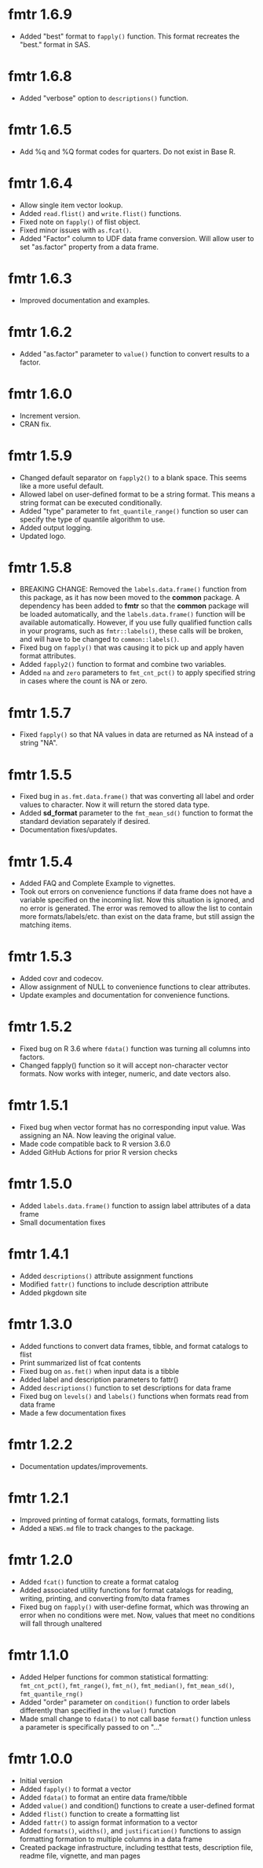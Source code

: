 # fmtr 1.6.9

* Added "best" format to `fapply()` function.  This format recreates the "best."
format in SAS.

# fmtr 1.6.8

* Added "verbose" option to `descriptions()` function.

# fmtr 1.6.5

* Add %q and %Q format codes for quarters. Do not exist in Base R. 

# fmtr 1.6.4

* Allow single item vector lookup. 
* Added `read.flist()` and `write.flist()` functions.
* Fixed note on `fapply()` of flist object.
* Fixed minor issues with `as.fcat()`.
* Added "Factor" column to UDF data frame conversion. Will allow user to set
"as.factor" property from a data frame.


# fmtr 1.6.3

* Improved documentation and examples.

# fmtr 1.6.2

* Added "as.factor" parameter to `value()` function to convert results to a factor.

# fmtr 1.6.0

* Increment version.
* CRAN fix.

# fmtr 1.5.9

* Changed default separator on `fapply2()` to a blank space.  This seems
like a more useful default.
* Allowed label on user-defined format to be a string format.  This means
a string format can be executed conditionally.
* Added "type" parameter to `fmt_quantile_range()` function so user can
specify the type of quantile algorithm to use.
* Added output logging.
* Updated logo.

# fmtr 1.5.8

* BREAKING CHANGE: Removed the `labels.data.frame()` function 
from this package, 
as it has now been moved to the **common** package.  A dependency has been 
added to **fmtr** so that the **common** package will be loaded automatically,
and the `labels.data.frame()` function will be available automatically. 
However, if you use fully qualified function calls in your programs, 
such as `fmtr::labels()`, these calls will be broken, and will have to be 
changed to `common::labels()`.
* Fixed bug on `fapply()` that was causing it to pick up and apply
haven format attributes. 
* Added `fapply2()` function to format and combine two variables.
* Added `na` and `zero` parameters to `fmt_cnt_pct()` to apply specified string 
in cases where the count is NA or zero.  

# fmtr 1.5.7

* Fixed `fapply()` so that NA values in data are returned as NA instead of 
a string "NA".

# fmtr 1.5.5

* Fixed bug in `as.fmt.data.frame()` that was converting all label and order
values to character. Now it will return the stored data type.
* Added **sd_format** parameter to the `fmt_mean_sd()` function to format the 
standard deviation separately if desired.
* Documentation fixes/updates.

# fmtr 1.5.4

* Added FAQ and Complete Example to vignettes.
* Took out errors on convenience functions if data frame does not have a variable
specified on the incoming list.  Now this situation is ignored, and no error
is generated. The error was removed to allow the list to contain more 
formats/labels/etc. than exist on the data frame, but still assign the matching
items.

# fmtr 1.5.3

* Added covr and codecov.
* Allow assignment of NULL to convenience functions to clear attributes.
* Update examples and documentation for convenience functions.

# fmtr 1.5.2

* Fixed bug on R 3.6 where `fdata()` function was turning all columns into factors.
* Changed fapply() function so it will accept non-character vector formats.  Now
works with integer, numeric, and date vectors also.


# fmtr 1.5.1

* Fixed bug when vector format has no corresponding input value.  Was assigning
  an NA.  Now leaving the original value.
* Made code compatible back to R version 3.6.0
* Added GitHub Actions for prior R version checks

# fmtr 1.5.0

* Added `labels.data.frame()` function to assign label attributes of a data frame
* Small documentation fixes

# fmtr 1.4.1

* Added `descriptions()` attribute assignment functions
* Modified `fattr()` functions to include description attribute
* Added pkgdown site

# fmtr 1.3.0

* Added functions to convert data frames, tibble, and format catalogs to flist
* Print summarized list of fcat contents 
* Fixed bug on `as.fmt()` when input data is a tibble
* Added label and description parameters to fattr()
* Added `descriptions()` function to set descriptions for data frame
* Fixed bug on `levels()` and `labels()` functions when formats read from data frame
* Made a few documentation fixes

# fmtr 1.2.2

* Documentation updates/improvements.


# fmtr 1.2.1  

* Improved printing of format catalogs, formats, formatting lists
* Added a `NEWS.md` file to track changes to the package.


# fmtr 1.2.0

* Added `fcat()` function to create a format catalog
* Added associated utility functions for format catalogs for reading, writing,
printing, and converting from/to data frames
* Fixed bug on `fapply()` with user-define format, which was throwing an error when
no conditions were met.  Now, values that meet no conditions will fall through
unaltered


# fmtr 1.1.0 

* Added Helper functions for common statistical formatting: `fmt_cnt_pct()`, 
`fmt_range()`, `fmt_n()`, `fmt_median()`, `fmt_mean_sd()`, `fmt_quantile_rng()`
* Added "order" parameter on `condition()` function to order labels differently
than specified in the `value()` function
* Made small change to `fdata()` to not call base `format()` function unless a
parameter is specifically passed to on "..."


# fmtr 1.0.0 

* Initial version
* Added `fapply()` to format a vector
* Added `fdata()` to format an entire data frame/tibble
* Added `value()` and condition() functions to create a user-defined format
* Added `flist()` function to create a formatting list
* Added `fattr()` to assign format information to a vector
* Added `formats()`, `widths()`, and `justification()` functions to assign 
formatting formation to multiple columns in a data frame
* Created package infrastructure, including testthat tests, description file,
readme file, vignette, and man pages
